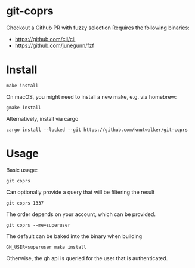 # git-coprs

Checkout a Github PR with fuzzy selection
Requires the following binaries:
  - https://github.com/cli/cli
  - https://github.com/junegunn/fzf

# Install

```
make install
```

On macOS, you might need to install a new make, e.g. via homebrew:

```
gmake install
```


Alternatively, install via cargo

```
cargo install --locked --git https://github.com/knutwalker/git-coprs
```

# Usage

Basic usage:

```
git coprs
```

Can optionally provide a query that will be filtering the result

```
git coprs 1337
```

The order depends on your account, which can be provided.

```
git coprs --me=superuser
```

The default can be baked into the binary when building

```
GH_USER=superuser make install
```

Otherwise, the gh api is queried for the user that is authenticated.

